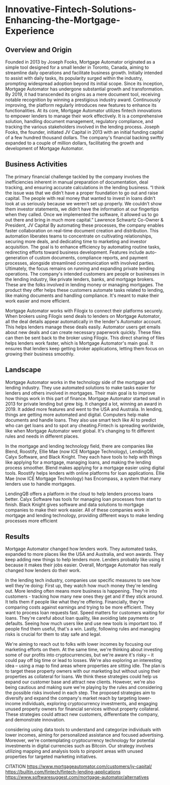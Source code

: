 # Innovative-Fintech-Solutions-Enhancing-the-Mortgage-Experience

## Overview and Origin 
Founded in 2013 by Joseph Fooks, Mortgage Automator originated as a simple tool designed for a small lender in Toronto, Canada, aiming to streamline daily operations and facilitate business growth. Initially intended to assist with daily tasks, its popularity surged within the industry, prompting widespread adoption beyond its initial scope. Since its inception, Mortgage Automator has undergone substantial growth and transformation. By 2019, it had transcended its origins as a mere document tool, receiving notable recognition by winning a prestigious industry award. Continuously improving, the platform regularly introduces new features to enhance its functionalities. At its core, Mortgage Automator utilizes fintech innovations to empower lenders to manage their work effectively. It is a comprehensive solution, handling document management, regulatory compliance, and tracking the various stakeholders involved in the lending process. Joseph Fooks, the founder, initiated JV Capital in 2013 with an initial funding capital of a few hundred thousand dollars. The company's financial backing swiftly expanded to a couple of million dollars, facilitating the growth and development of Mortgage Automator.

## Business Activities
The primary financial challenge tackled by the company involves the inefficiencies inherent in manual preparation of documentation, deal tracking, and ensuring accurate calculations in the lending business.
“I think the issue was that we didn’t have a proper foundation to go out and raise capital. The people with real money that wanted to invest in loans didn’t look at us seriously because we weren’t set up properly. We couldn’t show them investor statements, we didn’t have the information at our fingertips when they called. Once we implemented the software, it allowed us to go out there and bring in much more capital.”
Lawrence Schwartz   Co-Owner & President, JV Capital
By automating these processes, the company enables faster collaboration on real-time document creation and distribution. This automation liberates teams to concentrate on cultivating relationships, securing more deals, and dedicating time to marketing and investor acquisition. The goal is to enhance efficiency by automating routine tasks, redirecting efforts toward business development. Features include auto-generation of custom documents, compliance reports, and payment processes, alongside streamlined communication with involved parties. Ultimately, the focus remains on running and expanding private lending operations.
The company's intended customers are people or businesses in the lending industry, like private lenders, banks, and mortgage brokers. These are the folks involved in lending money or managing mortgages. The product they offer helps these customers automate tasks related to lending, like making documents and handling compliance. It's meant to make their work easier and more efficient.

Mortgage Automator works with Filogix to connect their platforms securely. When brokers using Filogix send deals to lenders on Mortgage Automator, all the deal details appear automatically in the lender's Automator account. This helps lenders manage these deals easily.
Automator users get emails about new deals and can create necessary paperwork quickly. These files can then be sent back to the broker using Filogix.
This direct sharing of files helps lenders work faster, which is Mortgage Automator's main goal. It ensures that lenders keep getting broker applications, letting them focus on growing their business smoothly.

## Landscape

Mortgage Automator works in the technology side of the mortgage and lending industry. They use automated solutions to make tasks easier for lenders and others involved in mortgages. Their main goal is to improve how things work in this part of finance.
Mortgage Automator started small in 2013 for private lending but grew big. It changed a lot, winning an award in 2019. It added more features and went to the USA and Australia. In lending, things are getting more automated and digital. Computers help make documents and handle loans. They also use smart tech like AI to predict who can get loans and to spot any cheating.Fintech is spreading worldwide, like when Mortgage Automator went global. It's changing to fit different rules and needs in different places.

In the mortgage and lending technology field, there are companies like Blend, Roostify, Ellie Mae (now ICE Mortgage Technology), LendingQB, Calyx Software, and Black Knight. They each have tools to help with things like applying for a mortgage, managing loans, and making the lending process smoother.
Blend makes applying for a mortgage easier using digital tools. Roostify helps lenders with online platforms for loan applications. Ellie Mae (now ICE Mortgage Technology) has Encompass, a system that many lenders use to handle mortgages.

LendingQB offers a platform in the cloud to help lenders process loans better. Calyx Software has tools for managing loan processes from start to finish. Black Knight gives software and data solutions to mortgage companies to make their work easier.
All of these companies work in mortgage and lending technology, providing different ways to make lending processes more efficient

## Results

Mortgage Automator changed how lenders work. They automated tasks, expanded to more places like the USA and Australia, and won awards. They keep adding new things to help lenders more. Lenders probably like using it because it makes their jobs easier. Overall, Mortgage Automator has really changed how lenders do their work.

In the lending tech industry, companies use specific measures to see how well they're doing:
First up, they watch how much money they're lending out. More lending often means more business is happening.
They're into customers - tracking how many new ones they get and if they stick around. It tells them if people like what they're offering.
Financially, they're comparing costs against earnings and trying to be more efficient.
They want to process loan requests fast. Speed matters for customers waiting for loans.
They're careful about loan quality, like avoiding late payments or defaults.
Seeing how much users like and use new tools is important too. If people find them useful, that's a win.
Lastly, following rules and managing risks is crucial for them to stay safe and legal.

We're aiming to reach out to folks with lower incomes by focusing our marketing efforts on them. At the same time, we're thinking about investing some of our profits into cryptocurrencies, but we're aware it's risky – it could pay off big time or lead to losses.
We're also exploring an interesting idea – using a map to find areas where properties are sitting idle. The plan is to target these property owners with our marketing but without using their properties as collateral for loans.
We think these strategies could help us expand our customer base and attract new clients. However, we're also being cautious and making sure we're playing by the rules and considering the possible risks involved in each step.
The proposed strategies aim to diversify and expand the company's market reach by targeting lower-income individuals, exploring cryptocurrency investments, and engaging unused property owners for financial services without property collateral. These strategies could attract new customers, differentiate the company, and demonstrate innovation.

considering using data tools to understand and categorize individuals with lower incomes, aiming for personalized assistance and focused advertising. Moreover, we're contemplating cryptocurrency technology for potential investments in digital currencies such as Bitcoin.
Our strategy involves utilizing mapping and analysis tools to pinpoint areas with unused properties for targeted marketing initiatives.



CITATION
https://www.mortgageautomator.com/customers/jv-capital/
https://builtin.com/fintech/fintech-lending-applications
https://www.softwaresuggest.com/mortgage-automator/alternatives

